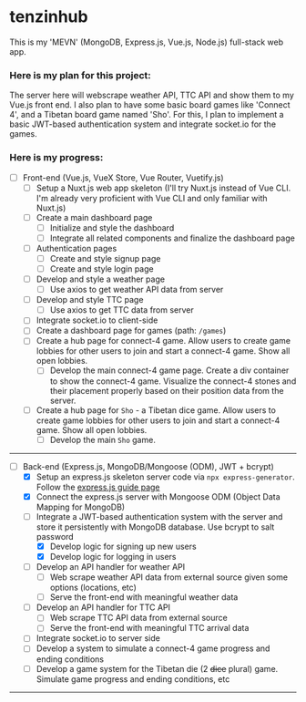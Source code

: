 # tenzinhub
This is my 'MEVN' (MongoDB, Express.js, Vue.js, Node.js) full-stack web app. 

### Here is my plan for this project:
The server here will webscrape weather API, TTC API and show them to my Vue.js front end. I also plan to have some basic board games like 'Connect 4', and a Tibetan board game named 'Sho'. For this, I plan to implement a basic JWT-based authentication system and integrate socket.io for the games.

### Here is my progress:
- [ ] Front-end (Vue.js, VueX Store, Vue Router, Vuetify.js)
  - [ ] Setup a Nuxt.js web app skeleton (I'll try Nuxt.js instead of Vue CLI. I'm already very proficient with Vue CLI and only familiar with Nuxt.js)
  - [ ] Create a main dashboard page
    - [ ] Initialize and style the dashboard
    - [ ] Integrate all related components and finalize the dashboard page
  - [ ] Authentication pages
    - [ ] Create and style signup page
    - [ ] Create and style login page
  - [ ] Develop and style a weather page
    - [ ] Use axios to get weather API data from server
  - [ ] Develop and style TTC page
    - [ ] Use axios to get TTC data from server
  - [ ] Integrate socket.io to client-side
  - [ ] Create a dashboard page for games (path: `/games`)
  - [ ] Create a hub page for connect-4 game. Allow users to create game lobbies for other users to join and start a connect-4 game. Show all open lobbies.
    - [ ] Develop the main connect-4 game page. Create a div container to show the connect-4 game. Visualize the connect-4 stones and their placement properly based on their position data from the server.
  - [ ] Create a hub page for `Sho` - a Tibetan dice game. Allow users to create game lobbies for other users to join and start a connect-4 game. Show all open lobbies.
    - [ ] Develop the main `Sho` game.

-------------------------

- [ ] Back-end (Express.js, MongoDB/Mongoose (ODM), JWT + bcrypt)
  - [x] Setup an express.js skeleton server code via `npx express-generator`. Follow the [express.js guide page](https://expressjs.com/en/advanced/best-practice-security.html)
  - [x] Connect the express.js server with Mongoose ODM (Object Data Mapping for MongoDB)
  - [ ] Integrate a JWT-based authentication system with the server and store it persistently with MongoDB database. Use bcrypt to salt password
    - [x] Develop logic for signing up new users
    - [x] Develop logic for logging in users
  - [ ] Develop an API handler for weather API
    - [ ] Web scrape weather API data from external source given some options (locations, etc)
    - [ ] Serve the front-end with meaningful weather data
  - [ ] Develop an API handler for TTC API
    - [ ] Web scrape TTC API data from external source
    - [ ] Serve the front-end with meaningful TTC arrival data
  - [ ] Integrate socket.io to server side
  - [ ] Develop a system to simulate a connect-4 game progress and ending conditions
  - [ ] Develop a game system for the Tibetan die (2 ~~dice~~ plural) game. Simulate game progress and ending conditions, etc

-------------------------